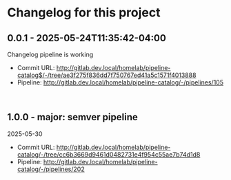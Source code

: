 # Changelog for this project
## 0.0.1 - 2025-05-24T11:35:42-04:00
Changelog pipeline is working
- Commit URL: http://gitlab.dev.local/homelab/pipeline-catalog$/-/tree/ae3f275f836dd7f750767ed41a5c1571f4013888
- Pipeline: http://gitlab.dev.local/homelab/pipeline-catalog/-/pipelines/105
<br>

## 1.0.0 - major: semver pipeline
2025-05-30
- Commit URL: http://gitlab.dev.local/homelab/pipeline-catalog/-/tree/cc6b3669d9461d0482731e4f954c55ae7b74d1d8
- Pipeline: http://gitlab.dev.local/homelab/pipeline-catalog/-/pipelines/202
<br>
